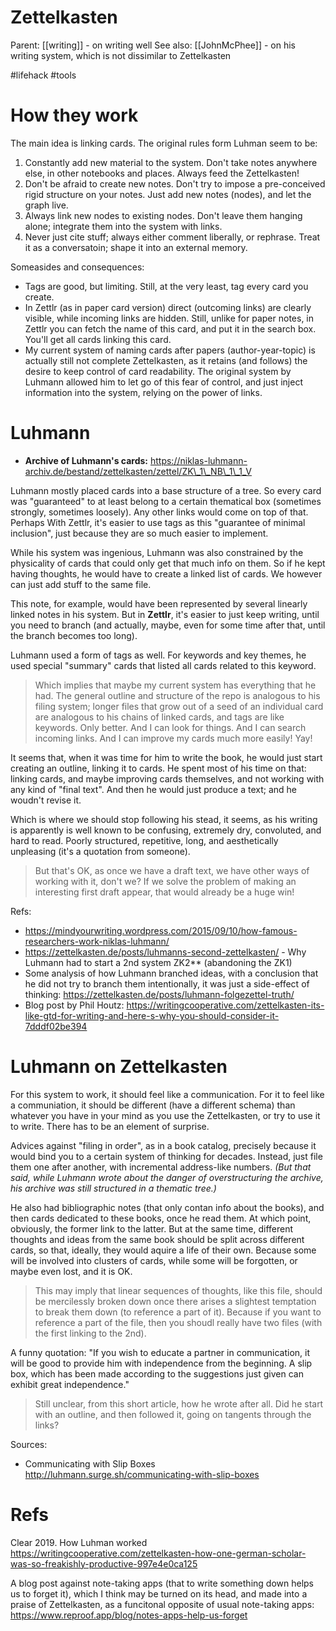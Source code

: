 # Zettelkasten

Parent: [[writing]] - on writing well
See also: [[JohnMcPhee]] - on his writing system, which is not dissimilar to Zettelkasten

#lifehack #tools


# How they work

The main idea is linking cards. The original rules form Luhman seem to be:

1.  Constantly add new material to the system. Don't take notes anywhere else, in other notebooks and places. Always feed the Zettelkasten!
2.  Don't be afraid to create new notes. Don't try to impose a pre-conceived rigid structure on your notes. Just add new notes (nodes), and let the graph live.
3.  Always link new nodes to existing nodes. Don't leave them hanging alone; integrate them into the system with links.
4.  Never just cite stuff; always either comment liberally, or rephrase. Treat it as a conversatoin; shape it into an external memory.

Someasides and consequences:

* Tags are good, but limiting. Still, at the very least, tag every card you create.
* In Zettlr (as in paper card version) direct (outcoming links) are clearly visible, while incoming links are hidden. Still, unlike for paper notes, in Zettlr you can fetch the name of this card, and put it in the search box. You'll get all cards linking this card.
* My current system of naming cards after papers (author-year-topic) is actually still not complete Zettelkasten, as it retains (and follows) the desire to keep control of card readability. The original system by Luhmann allowed him to let go of this fear of control, and just inject information into the system, relying on the power of links.

# Luhmann

* **Archive of Luhmann's cards:** https://niklas-luhmann-archiv.de/bestand/zettelkasten/zettel/ZK\_1\_NB\_1\_1_V

Luhmann mostly placed cards into a base structure of a tree. So every card was "guaranteed" to at least belong to a certain thematical box (sometimes strongly, sometimes loosely). Any other links would come on top of that. Perhaps With Zettlr, it's easier to use tags as this "guarantee of minimal inclusion", just because they are so much easier to implement.

While his system was ingenious, Luhmann was also constrained by the physicality of cards that could only get that much info on them. So if he kept having thoughts, he would have to create a linked list of cards. We however can just add stuff to the same file.

This note, for example, would have been represented by several linearly linked notes in his system. But in **Zettlr**, it's easier to just keep writing, until you need to branch (and actually, maybe, even for some time after that, until the branch becomes too long).

Luhmann used a form of tags as well. For keywords and key themes, he used special "summary" cards that listed all cards related to this keyword.

> Which implies that maybe my current system has everything that he had. The general outline and structure of the repo is analogous to his filing system; longer files that grow out of a seed of an individual card are analogous to his chains of linked cards, and tags are like keywords. Only better. And I can look for things. And I can search incoming links. And I can improve my cards much more easily! Yay!

It seems that, when it was time for him to write the book, he would just start creating an outline, linking it to cards. He spent most of his time on that: linking cards, and maybe improving cards themselves, and not working with any kind of "final text". And then he would just produce a text; and he woudn't revise it.

Which is where we should stop following his stead, it seems, as his writing is apparently is well known to be confusing, extremely dry, convoluted, and hard to read. Poorly structured, repetitive, long, and aesthetically unpleasing (it's a quotation from someone).

> But that's OK, as once we have a draft text, we have other ways of working with it, don't we? If we solve the problem of making an interesting first draft appear, that would already be a huge win!

Refs:
* https://mindyourwriting.wordpress.com/2015/09/10/how-famous-researchers-work-niklas-luhmann/
* https://zettelkasten.de/posts/luhmanns-second-zettelkasten/ - Why Luhmann had to start a 2nd system ZK2** (abandoning the ZK1)
* Some analysis of how Luhmann branched ideas, with a conclusion that he did not try to branch them intentionally, it was just a side-effect of thinking: https://zettelkasten.de/posts/luhmann-folgezettel-truth/
* Blog post by Phil Houtz: https://writingcooperative.com/zettelkasten-its-like-gtd-for-writing-and-here-s-why-you-should-consider-it-7dddf02be394

# Luhmann on Zettelkasten

For this system to work, it should feel like a communication. For it to feel like a communiation, it should be different (have a different schema) than whatever you have in your mind as you use the Zettelkasten, or try to use it to write. There has to be an element of surprise.

Advices against "filing in order", as in a book catalog, precisely because it would bind you to a certain system of thinking for decades. Instead, just file them one after another, with incremental address-like numbers. _(But that said, while Luhmann wrote about the danger of overstructuring the archive, his archive was still structured in a thematic tree.)_

He also had bibliographic notes (that only contan info about the books), and then cards dedicated to these books, once he read them. At which point, obviously, the former link to the latter. But at the same time, different thoughts and ideas from the same book should be split across different cards, so that, ideally, they would aquire a life of their own. Because some will be involved into clusters of cards, while some will be forgotten, or maybe even lost, and it is OK.

> This may imply that linear sequences of thoughts, like this file, should be mercilessly broken down once there arises a slightest temptation to break them down (to reference a part of it). Because if you want to reference a part of the file, then you shoudl really have two files (with the first linking to the 2nd).

A funny quotation: "If you wish to educate a partner in communication, it will be good to provide him with independence from the beginning. A slip box, which has been made according to the suggestions just given can exhibit great independence."

> Still unclear, from this short article, how he wrote after all. Did he start with an outline, and then followed it, going on tangents through the links?

Sources:
* Communicating with Slip Boxes http://luhmann.surge.sh/communicating-with-slip-boxes

# Refs

Clear 2019. How Luhman worked
https://writingcooperative.com/zettelkasten-how-one-german-scholar-was-so-freakishly-productive-997e4e0ca125

A blog post against note-taking apps (that to write something down helps us to forget it), which I think may be turned on its head, and made into a praise of Zettelkasten, as a funcitonal opposite of usual note-taking apps:
https://www.reproof.app/blog/notes-apps-help-us-forget